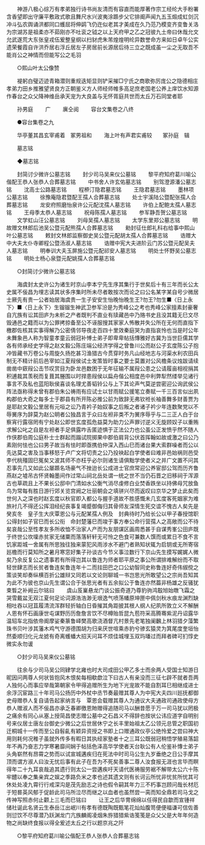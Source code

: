 <!-- { "loadSidebar": true } -->
　　神游八极心综万有孝弟独行诗书尚友清而有容直而能厚著作宗工经纶大手粉署含香望即出守廉平敷政式歌且舞尺水兴波夷涂踬步父它排阍声闻九五玉煅成虹剑沉冲斗弘农舆诵洪都同口蠖屈将伸鹢飞仍迕似老其才美成在久乃范乃模变齐变鲁关洛为宗湖苏是祖柔亦不茹刚亦不吐衮之钺之以上天府甲之乙之冠彼九土帝曰休哉允文允武遂荒大东张皇戎伍爰整皇纲以扫豺虎朱芾煌煌明纶异数誉命方来如日卓午公实遗荣餐霞自许洪乔居右浮丘居左子房居前长源居后待三立之既成虽一尘之无取吾不能肖公之神情而但能写公之毛羽 

　　○熙山叶太公像赞 

　　褆躬白璧迈迹青箱潜则重规迭矩显则铲采摧□宁氏之商歌弥厉庞公之隐德相庄孝弟力田乡推雅望贤良方正朝鉴义方人师经师帷多高足庶老国老公养上庠饮水知源作春台之众父降神维岳承天宠为大良盖与无怀胥庭共世而太丘万石同堂者耶 

　　孙男庭 
　　广 
　　廙仝阅 
　　容台文集卷之八终 

　　●容台集卷之九 

　　华亭董其昌玄宰甫着　冢男祖和 
　　海上叶有声君实甫较　　冢孙庭　辑 

　　墓志铭 

　　◆墓志铭 

　　封简讨少微许公墓志铭 
　　封少司马吴来仪公墓铭 
　　黎平府知府葛川喻公偕配王恭人张恭人合葬墓志铭 
　　中书舍人许玄佑墓志铭 
　　别驾澄源潘公墓志铭 
　　沈高士公路墓志铭 
　　程桺汀隐君墓志铭 
　　王隐君墓志铭 
　　墨林项公墓志铭 
　　徐豫庵隐君暨配王孺人合葬墓志铭 
　　处士宇溪陆公暨配张孺人合葬墓志铭 
　　龙安府照磨怡泉许公元配沈孺人墓志铭 
　　许伯上配鲍太孺人墓志铭 
　　王母季太恭人墓志铭 
　　祝母陈孺人墓志铭 
　　参军静吾贺公墓志铭 
　　文学虹山汪公墓志铭 
　　刘母吴孺人墓志铭 
　　太学东里郑公墓志铭 
　　明故赠文林郎后池吴公暨元配熊孺人合葬墓志铭 
　　勑封征仕郎礼科右给事中熙山叶公墓志铭 
　　敕封文林郎监察御史吴公暨元配胡太孺人合葬墓志铭 
　　诰赠大中大夫太仆寺卿程公暨汤淑人墓志铭 
　　诰赠中宪大夫进阶云门苏公暨元配吴夫人墓志铭 
　　明奉训大夫玉屏施公暨元配祁安人墓志铭 
　　明处士怀野吴公墓志铭 
　　明处士杨心泉暨元配姚孺人合葬墓志铭 

　　○封简讨少微许公墓志铭 

　　海虞封太史许公为诸生时京山李本宁先生序其集行于世矣后十有三年而长公太史属不佞昌为埋志读其状多序集时所未尽者敢按次而论之曰公名某字某自号少微居士厥先有贵一公者始居海虞贵一生子安安生怡晚怡晚生王?勿王?勿生■〈日上永下〉■〈日上永下〉生镏镏生神武卫参军汾是为秀峰公之考也秀峰公家擅素封豪奢自亢族有讼其田庐为未析之产者既判不直业有牍藏邑中乃赂书史且没其籍无巳文尽毁通邑之籍而以为公罪拷掠备至公不诬服搜其家家人怖散并失公所在无何而直指下檄郡佐核其实事得解乃公密倩邻导夜走百四十里效秦庭哭为直指哀怜也当是时公年未舞象邑人称为智童孝童云弱冠补愽士弟子即卑卑帖括慱雅好古冀为当世巨儒其学各有师承经史学得之赵文毅公陈庄端公经济学得之曾鲁川公而赵公子玄度陈公子抱冲皆藏书万卷公与周旋久扬扢甚习渔猎古今贯穿时务凡山经地志与河渠水利农田兵制无不精计前后邑宰如江夏叚侯试士发策皆时事之要士莫置对公风檐条议烛跋请续凿凿中窽叚公击节叹赏目为卧龙邑数困于无年征输不属叚公患之公请履亩相视捐其积逋裁其羡税而复葺其塍围以时捍患叚侯以扁舟偕公相度邑中利弊犁然缕举见诸行事言不及私也蓝阳耿侯喜谈名理尤善韬铃公与上下其论声气莫逆尝密迎公询武侯公阵法亟称得未曾有郡伯朱公祷雨有应试士以甘雨赋公援笔立奏赋一千三百言似出夙构郡伯大奇之每多士于郡县有所开陈必推公前为致辞无弗钦袵长袖善舞多财善贾为是耶赵文毅公里居有元咺之讼乃青衿子始奴事之后叛之者诸子衿少年连数聚党以不辱黉序为辞莫为赵公眀者公独昌言于众曰左袒非类不为黉序辱乎与二三正人白于台察宵行露宿罔有宁处赵公即世玄度孤危益莫为助力公声罪讨逆义无旋顾奴子以重贿求解公叱之自是左袒者手足俱露咋舌匿迹惧于正法公力也公虽公正发愤乎然不随人作侠郡伯周公庭朴士士群起而蹋试院掷果中郡伯肩背公伏首挥翰如故或激之曰公乃素刚何怯也公曰男子故当有怯时即亟携伯仲深入西山巳而诸台果大索群噪者而公以先达莫之害及当事移怒于卢广文将切责之公乃投袂起白学使者曰难非邑始祸则邑受李代桃殭固巳冤矣又波其师不亦枉乎必尔则诸生请俱黜学使者义之并广文置不问其忍事先几又如此公屡踬名场豪气不挫迨长公成进士官庶常迎公养宦邸公驾而历齐鲁燕赵之墟吊古怀贤翰墨间作过常山祠北岳处谓一统之世不当仍石晋之旧移祠于浑源古也草疏且上不果长公邸中门清如水公衡气消尽虔修白业焚香跌坐以持佛母咒放鱼鸟为常每有胜日游行郊关览宫阙之壮丽朝会之填骈兴尽而返叹曰京华之梦止此矣而世何入之深也时赵玄度以秋官即入都公与握手道故不胜感慨未几玄度客死姻家为难旅衬几不得还公挥泪经纪丧事复竭蹙御侮归其骨师友深情生死交谊不愧古人矣先是癸亥冬　皇子生大庆覃恩公与元配某孺人例及　封典待时乃给长公以甲子春授馆职公得封如子官巳而长公衔　命封楚藩巳而竣于事方奉公命行营孺人之高敞而公不待矣哀哉公至性孝友多所收恤不治家人产而为友朋谋区画周悉甚于自谋秀峯公田庐既于终世公坎壈赤贫家无储粟而落落轩轩无可怜之色食可兼数人馔而或累日不食不言饥家距城一舍属有所思独往独来蒙犯风雨涉水不避门者熟知状辄为启钥或无所寄宿廵檐而行莫知所之暑月寒窓好集子孙谈古今节义事泣数行下京山先生摸写娓娓人微矣乃余反复公之遗事若有所得岂其以鲁连为师者耶平原之事公所谓排难解纷而不取轻世肆志而长贫者鲁连矣鲁连年十二而拄田巴之口公幼智同史称鲁连好奇伟俶傥之策谈笑却奏纵横百折公雄辩又同若以文论则聊城一书岂思光所敢望公之宗尚吾知其为此不为彼也京山先生谓公合于张思光者有五余拟公于鲁连亦然葢非杨雄之反骚犹束晳之补阙云尔铭曰 
　　虞山芨嶪悬龙门谈公振奇道乃尊豹驹鸿鷇旭始暾飞霜之哭雪戴盆无双江夏何足论词源浩浩渺无垠逸气喷荡幡原坤匣中佩剑秋水痕龙渊烈缺相吐吞以冠苴履清流浑群轻折轴白日昏摧其角距披其根人纲人纪夙所敦立义不解酬人恩有怀石画康世屯谋野历历詹詹言饮不尽樽贻哲昆九苞符采高腾骞紫泥丹诏露华温轺车北指依帝阍摩娑秦篆鲁峄樊高歌浇酒督亢村景先老笔独阑飜上林羽猎夕藻繁珠书贝叶涉其藩木鸡气守游德围胡为归来厌世喧乘赤豹兮骖玄猿灵为箕尾度奎垣怡然委顺归化元龙摅有奇离蠖蟠大招天问耳不烦佳城埋玉双玙璠过而拜者碑可扪惇史微实永勿谖 

　　○封少司马吴来仪公墓铭 

　　往余与少司马吴公同肄学北雍也时大司成田公甲乙多士而余两人受国士知游日昵因问两尊人何状皆抱风木恨矣每相欷歔泣下曰古人有亲没而三征七辟不就者吾两人独何心而事应举哉第朝家令甲得追赠所生为地下光宠故不能自割耳巳相继成进士余浮沉宦路三十年司马公扬历中外杖中丞节奏最赠其尊人为中宪大夫四川廵抚都御史母赠恭人复自请告起家纳言与　覃恩会载赠其尊人为通议大夫通政司通政使母方恭人赠淑人而不佞昌亦承乏春卿徼恩貤赠得追随司马以酬昔愿于万一司马犹以罔极之痛余有同心从塞上授简昌使志赠公墓中之石昌义不得辞也按状公讳应道字自明别号来仪居士唐左台御史少微公之后世居休宁之长丰里始祖太乙公领元总管之职国初迁桐城十一传而至公自髫齓有颖异资授之书即上口赠通政仪亭公绝怜爱之尝曰神大用则耗何况稚子虽就外传多有暇日其执经家塾者十之三耳公既弱冠稍悟学殖易落韶年不再乃奋志力学寒暑靡间娴于帖括色泽高华学使者天台耿公有人伦鉴补慱士弟子头角崭然有昂霄之势而以试宣城遘疾归在死法中时司马公生九岁垂绝之日公手摩其顶而谓方淑人曰汝无忧后事有此子在吾为不死矣善事二尊人汝食报无涯也言毕而瞑得年二十九耳哀哉追其遗行则太公一尝遘疾吁天请代医祷服劳裾不解带太公六十陈牢醴以奉之集亲宾之娱之季路负米之孝也述其遗文则有长诃云所忧非忧贫所忧其可休处处凌九霄行行戒深沟是茂先励志之诗也假令嗣其年力三不朽事岂顾问哉长材厄于短晷英风郁于促龄此司马所泣尽而继之以血者也虽然尝一脔而知全鼎若司马戈之传神写照赤何止颧上三毛而巳铭曰 
　　让王之后华冑绵绵以任得民自歙而宣锺祥储社诞此名贤云生泰岳江出岷川有孝有德既陶既甄笔花灿灿腹笥便便福谦可信佐善则愆饮不尽尊潜乃跃渊龙门亢族麟阁凌烟朱斿猎猎紫诰笺笺是众父父是大年年何造物之尚缺终食报以得全爰述太丘之行以题京兆之阡 

　　○黎平府知府葛川喻公偕配王恭人张恭人合葬墓志铭 


